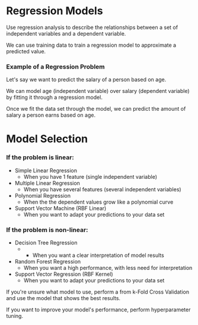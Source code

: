 # Regression Models
Use regression analysis to describe the relationships between a set of independent variables and a dependent variable.

We can use training data to train a regression model to approximate a predicted value.

### Example of a Regression Problem
Let's say we want to predict the salary of a person based on age.

We can model age (independent variable) over salary (dependent variable) by fitting it through a regression model.

Once we fit the data set through the model, we can predict the amount of salary a person earns based on age.

# Model Selection
### If the problem is linear:
- Simple Linear Regression
    - When you have 1 feature (single independent variable)
- Multiple Linear Regression
    - When you have several features (several independent variables)
- Polynomial Regression
    - When the the dependent values grow like a polynomial curve
- Support Vector Machine (RBF Linear)
    - When you want to adapt your predictions to your data set

### If the problem is non-linear:
- Decision Tree Regression
    - - When you want a clear interpretation of model results
- Random Forest Regression
    - When you want a high performance, with less need for interpretation
- Support Vector Regression (RBF Kernel)
    - When you want to adapt your predictions to your data set

If you're unsure what model to use, perform a from k-Fold Cross Validation and use the model that shows the best results.

If you want to improve your model's performance, perform hyperparameter tuning.